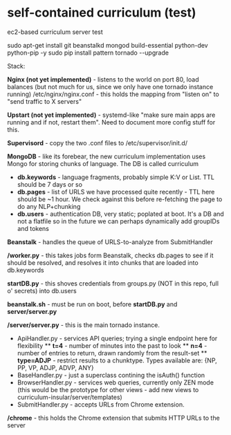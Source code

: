 self-contained curriculum (test)
===============

ec2-based curriculum server test

sudo apt-get install git beanstalkd mongod build-essential python-dev python-pip -y
sudo pip install pattern tornado --upgrade

Stack:

__Nginx (not yet implemented)__ - listens to the world on port 80, load balances (but not much for us, since we only have one tornado instance running)
/etc/nginx/nginx.conf - this holds the mapping from "listen on" to "send traffic to X servers"

__Upstart (not yet implemented)__ - systemd-like "make sure main apps are running and if not, restart them". Need to document more config stuff for this.

__Supervisord__ - copy the two .conf files to /etc/supervisor/init.d/

__MongoDB__ - like its forebear, the new curriculum implementation uses Mongo for storing chunks of language. The DB is called curriculum
* __db.keywords__ - language fragments, probably simple K:V or List. TTL should be 7 days or so
* __db.pages__ - list of URLS we have processed quite recently - TTL here should be ~1 hour. We check against this before re-fetching the page to do any NLP+chunking
* __db.users__ - authentication DB, very static; poplated at boot. It's a DB and not a flatfile so in the future we can perhaps dynamically add groupIDs and tokens

__Beanstalk__ - handles the queue of URLS-to-analyze from SubmitHandler

__/worker.py__ - this takes jobs form Beanstalk, checks db.pages to see if it should be resolved, and resolves it into chunks that are loaded into db.keywords

__startDB.py__ - this shoves credentials from groups.py (NOT in this repo, full o' secrets) into db.users

__beanstalk.sh__ - must be run on boot, before __startDB.py__ and __server/server.py__

__/server/server.py__ - this is the main tornado instance.
* ApiHandler.py - services API queries; trying a single endpoint here for flexibility
  ** __t=4__ - number of minutes into the past to look
  ** __n=4__ - number of entries to return, drawn randomly from the result-set
  ** __type=ADJP__ - restrict results to a chunktype. Types available are: {NP, PP, VP, ADJP, ADVP, ANY}
* BaseHandler.py - just a superclass contining the isAuth() function
* BrowserHandler.py - services web queries, currently only ZEN mode (this would be the prototype for other views - add new views to curriculum-insular/server/templates)
* SubmitHandler.py - accepts URLs from Chrome extension.

__/chrome__ - this holds the Chrome extension that submits HTTP URLs to the server
